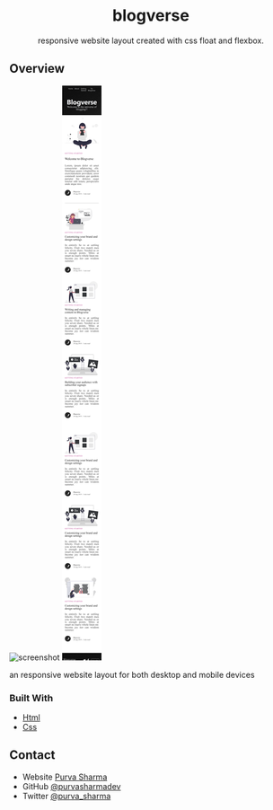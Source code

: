 
<h1 align="center">blogverse</h1>

<div align="center">
responsive website layout created with css float and flexbox.
</div>

## Overview

![screenshot](/ss/ss-1.png)
![screenshot](/ss/ss-2.png)


an responsive website layout for both desktop and mobile devices

### Built With

<!-- This section should list any major frameworks that you built your project using. Here are a few examples.-->

- [Html](https://html.org/)
- [Css](https://css.org/)


## Contact

- Website [Purva Sharma](https://purvasharma.netlify.app)
- GitHub [@purvasharmadev](https://github.com/purvasharmadev)
- Twitter [@purva_sharma](https://twitter.com/purva_sharma__)
